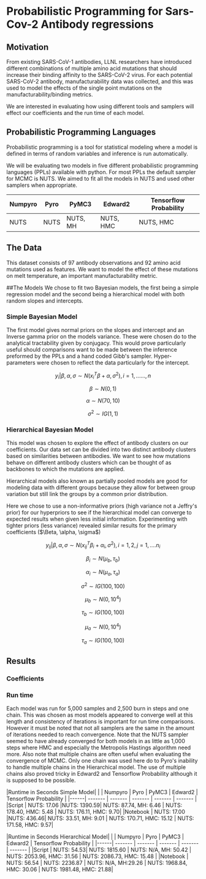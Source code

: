 # Probabilistic Programming for Sars-Cov-2 Antibody regressions 


## Motivation

From existing SARS-CoV-1 antibodies, LLNL researchers have introduced different combinations of multiple amino acid mutations that should increase their binding affinity to the SARS-CoV-2 virus. For each potential SARS-CoV-2 antibody, manufacturability data was collected, and this was used to model the effects of the single point mutations on the manufacturability/binding metrics.

We are interested in evaluating how using different tools and samplers will effect our coefficients and the run time of each model. 

## Probabilistic Programming Languages

Probabilistic programming is a tool for statistical modeling where a model is defined in terms of random variables and inference is run automatically. 

We will be evaluating two models in five different probabilistic programming languages (PPLs) available with python. For most PPLs the default sampler for MCMC is NUTS. We aimed to fit all the models in NUTS and used other samplers when appropriate. 


| Numpyro | Pyro | PyMC3 | Edward2 | Tensorflow Probability |
| ------- | ------- | ------- | ------- | ------- |
|NUTS | NUTS | NUTS, MH | NUTS, HMC | NUTS, HMC|

## The Data
This dataset consists of 97 antibody observations and 92 amino acid mutations used as features. We want to model the effect of these mutations on melt temperature, an important manufacturability metric.

##The Models
We chose to fit two Bayesian models, the first being a simple regression model and the second being a hierarchical model with both random slopes and intercepts.  

### Simple Bayesian Model
The first model gives normal priors on the slopes and intercept and an Inverse gamma prior on the models variance. These were chosen do to the analytical tractability given by conjugacy. This would prove particularly useful should comparisons want to be made between the inference preformed by the PPLs and a hand coded Gibb's sampler. Hyper-parameters were chosen to reflect the data particularly for the intercept. 

$$y_{i}|\beta,\alpha,\sigma \sim N({x_{i}}^{T} \beta + \alpha, \sigma^2), i = 1,......,n$$

$$\beta \sim N(0,1)$$

$$\alpha \sim N(70,10)$$

$$\sigma^2 \sim IG(1,1)$$

### Hierarchical Bayesian Model

This model was chosen to explore the effect of antibody clusters on our coefficients. Our data set can be divided into two distinct antibody clusters based on similarities between antibodies. We want to see how mutations behave on different antibody clusters which can be thought of as backbones to which the mutations are applied.  

Hierarchical models also known as partially pooled models are good for modeling data with different groups because they allow for between group variation but still link the groups by a common prior distribution. 

Here we chose to use a non-informative priors (high variance not a Jeffry's prior) for our hyperpriors to see if the hierarchical model can converge to expected results when given less initial information. Experimenting with tighter priors (less variance) revealed similar results for the primary coefficients ($\Beta, \alpha, \sigma$)


$$y_{ij}|\beta,\alpha,\sigma \sim N({x_{ij}}^{T} \beta_{i} + \alpha_{i}, \sigma^2), i = 1,2, j = 1,....n_{i}$$

$$\beta_{i} \sim N(\mu_{b},\tau_{b})$$

$$\alpha_{i} \sim N(\mu_{a},\tau_{a})$$

$$\sigma^2 \sim IG(100,100)$$

$$\mu_{b} \sim N(0,10^4)$$

$$\tau_{b} \sim IG(100,100)$$

$$\mu_{a} \sim N(0,10^4)$$

$$\tau_{a} \sim IG(100,100)$$

## Results

### Coefficients

### Run time

Each model was run for 5,000 samples and 2,500 burn in steps and one chain. This was chosen as most models appeared to converge well at this length and consistency of iterations is important for run time comparisons. However it must be noted that not all samplers are the same in the amount of iterations needed to reach convergence. Note that the NUTS sampler seemed to have already converged for both models in as little as 1,000 steps where HMC and especially the Metropolis Hastings algorithm need more. Also note that multiple chains are often useful when evaluating the convergence of MCMC. Only one chain was used here do to Pyro's inability to handle multiple chains in the Hierarchical model. The use of multiple chains also proved tricky in Edward2 and Tensorflow Probability although it is supposed to be possible. 

|Runtime in Seconds Simple Model| 
| | Numpyro | Pyro | PyMC3 | Edward2 | Tensorflow Probability |
|------| ------- | ------- | ------- | ------- | ------- |
|Script   | NUTS: 17.06 |NUTS: 1390.59| NUTS: 87.74, MH: 6.46 | NUTS: 178.40, HMC: 5.48  |  NUTS: 176.11, HMC: 9.70|
|Notebook | NUTS: 17.00 |NUTS: 436.46| NUTS: 33.51, MH: 9.01 | NUTS: 170.71, HMC: 15.12  |  NUTS: 171.58, HMC: 9.57|

|Runtime in Seconds Hierarchical Model| 
| | Numpyro | Pyro | PyMC3 | Edward2 | Tensorflow Probability |
|------| ------- | ------- | ------- | ------- | ------- |
|Script   | NUTS: 54.53| NUTS: 1815.60 | NUTS: N/A, MH: 50.42 | NUTS: 2053.96, HMC: 31.56  |  NUTS: 2086.73, HMC: 15.48 |
|Notebook | NUTS: 56.54 | NUTS: 2236.87 | NUTS: N/A, MH:29.26 | NUTS: 1968.84, HMC: 30.06  |  NUTS: 1981.48, HMC: 21.88|
